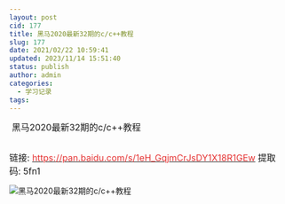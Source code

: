 ```yaml
---
layout: post
cid: 177
title: 黑马2020最新32期的c/c++教程
slug: 177
date: 2021/02/22 10:59:41
updated: 2023/11/14 15:51:40
status: publish
author: admin
categories: 
  - 学习记录
tags: 
---
```



<div alt="潮男心博客 www.cnx0.com" >
				<span style="font-size:16px;">&nbsp;黑马2020最新32期的c/c++教程</span><br />
<br />
<p>
	<span style="font-size:16px;">链接:&nbsp;</span><a href="https://pan.baidu.com/s/1eH_GqjmCrJsDY1X18R1GEw" target="_blank"><span style="color:#E53333;font-size:16px;">https://pan.baidu.com/s/1eH_GqjmCrJsDY1X18R1GEw</span></a><span style="font-size:16px;">&nbsp;提取码:&nbsp;5fn1&nbsp;</span>
</p>
<p>
	<img src="https://www.kjsv.com/download/image/2021/02/22/20210222030715_477381.png" alt="黑马2020最新32期的c/c++教程" title="黑马2020最新32期的c/c++教程" align="" /> 
</p>			</div>
			